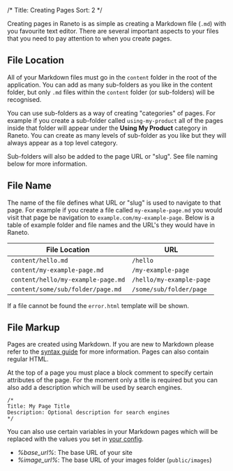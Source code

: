 /*
Title: Creating Pages
Sort: 2
*/

Creating pages in Raneto is as simple as creating a Markdown file (`.md`) with you favourite text editor.
There are several important aspects to your files that you need to pay attention to when you create pages.

## File Location

All of your Markdown files must go in the `content` folder in the root of the application. You can add as
many sub-folders as you like in the content folder, but only `.md` files within the `content` folder
(or sub-folders) will be recognised.

You can use sub-folders as a way of creating "categories" of pages. For example if you create a sub-folder
called `using-my-product` all of the pages inside that folder will appear under the **Using My Product**
category in Raneto. You can create as many levels of sub-folder as you like but they will always appear
as a top level category.

Sub-folders will also be added to the page URL or "slug". See file naming below for more information.

## File Name

The name of the file defines what URL or "slug" is used to navigate to that page. For example if you create
a file called `my-example-page.md` you would visit that page be navigation to `example.com/my-example-page`.
Below is a table of example folder and file names and the URL's they would have in Raneto.

File Location | URL
------------- | -------------
`content/hello.md` | `/hello`
`content/my-example-page.md` | `/my-example-page`
`content/hello/my-example-page.md` | `/hello/my-example-page`
`content/some/sub/folder/page.md` | `/some/sub/folder/page`

If a file cannot be found the `error.html` template will be shown.

## File Markup

Pages are created using Markdown. If you are new to Markdown please refer to the
[syntax guide](http://daringfireball.net/projects/markdown/syntax) for more information. Pages can also
contain regular HTML.

At the top of a page you must place a block comment to specify certain attributes of the page. For the
moment only a title is required but you can also add a description which will be used by search engines.

	/*
	Title: My Page Title
	Description: Optional description for search engines
	*/

You can also use certain variables in your Markdown pages which will be replaced with the values
you set in [your config](%base_url%/usage/configuration).

* *&#37;base_url&#37;*: The base URL of your site
* *&#37;image_url&#37;*: The base URL of your images folder (`public/images`)
